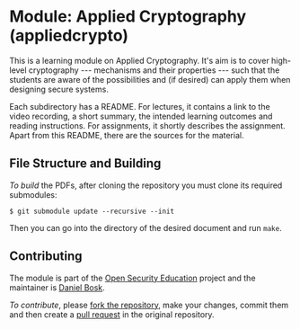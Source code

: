# Module: Applied Cryptography (appliedcrypto)

This is a learning module on Applied Cryptography.  It's aim is to cover 
high-level cryptography --- mechanisms and their properties --- such that the 
students are aware of the possibilities and (if desired) can apply them when 
designing secure systems.

Each subdirectory has a README. For lectures, it contains a link to the video 
recording, a short summary, the intended learning outcomes and reading 
instructions. For assignments, it shortly describes the assignment. Apart from 
this README, there are the sources for the material.


## File Structure and Building

*To build* the PDFs, after cloning the repository you must clone its required 
submodules:
```shell
$ git submodule update --recursive --init
```
Then you can go into the directory of the desired document and run `make`.


## Contributing

The module is part of the [Open Security Education][OpenSecEd] project and the 
maintainer is [Daniel Bosk][Maintainer].

[OpenSecEd]: https://github.com/OpenSecEd
[Maintainer]: https://github.com/dbosk

*To contribute*, please [fork the repository][ForkARepo], make your changes, 
commit them and then create a [pull request][PullRequest] in the original 
repository.

[ForkARepo]: https://help.github.com/articles/fork-a-repo/
[PullRequest]: https://help.github.com/articles/using-pull-requests/
